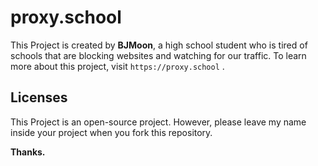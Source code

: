 # proxy.school
This Project is created by **BJMoon**, a high school student who is tired of schools that are blocking websites and watching for our traffic. To learn more about this project, visit `https://proxy.school` . 

## Licenses
This Project is an open-source project. However, please leave my name inside your project when you fork this repository.

**Thanks.**
